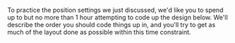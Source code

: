 To practice the position settings we just discussed, we'd like you to spend up to but no more than 1 hour attempting to code up the design below. We'll describe the order you should code things up in, and you'll try to get as much of the layout done as possible within this time constraint.